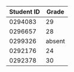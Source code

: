 | Student ID | Grade  |
|------------|--------|
| 0294083    | 29     |
| 0296657    | 28     |
| 0299326    | absent |
| 0292176    | 24     |
| 0292378    | 30     |
